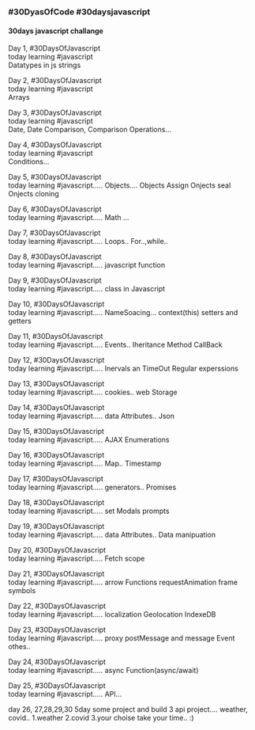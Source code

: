 <h3>#30DyasOfCode #30daysjavascript </h3>

 <h4> 30days javascript challange</h4>

Day 1, #30DaysOfJavascript  
today learning #javascript  
Datatypes in js
strings

Day 2, #30DaysOfJavascript  
today learning #javascript  
Arrays

Day 3, #30DaysOfJavascript  
today learning #javascript  
Date,
Date Comparison,
Comparison Operations...

Day 4, #30DaysOfJavascript  
today learning #javascript  
Conditions...

Day 5, #30DaysOfJavascript  
today learning #javascript.....
Objects....
Objects Assign
Onjects seal
Onjects cloning

Day 6, #30DaysOfJavascript  
today learning #javascript.....
Math ...

Day 7, #30DaysOfJavascript  
today learning #javascript.....
Loops..
For..,while..

Day 8, #30DaysOfJavascript  
today learning #javascript.....
javascript function

Day 9, #30DaysOfJavascript  
today learning #javascript.....
class in Javascript

Day 10, #30DaysOfJavascript  
today learning #javascript.....
NameSoacing...
context(this)
setters and getters

Day 11, #30DaysOfJavascript  
today learning #javascript.....
Events..
Iheritance
Method
CallBack

Day 12, #30DaysOfJavascript  
today learning #javascript.....
Inervals an TimeOut
Regular experssions

Day 13, #30DaysOfJavascript  
today learning #javascript.....
cookies..
web Storage

Day 14, #30DaysOfJavascript  
today learning #javascript.....
data Attributes..
Json

Day 15, #30DaysOfJavascript  
today learning #javascript.....
AJAX
Enumerations

Day 16, #30DaysOfJavascript  
today learning #javascript.....
Map..
Timestamp

Day 17, #30DaysOfJavascript  
today learning #javascript.....
generators..
Promises

Day 18, #30DaysOfJavascript  
today learning #javascript.....
set
Modals prompts

Day 19, #30DaysOfJavascript  
today learning #javascript.....
data Attributes..
Data manipuation

Day 20, #30DaysOfJavascript  
today learning #javascript.....
Fetch
scope

Day 21, #30DaysOfJavascript  
today learning #javascript.....
arrow Functions
requestAnimation frame
symbols

Day 22, #30DaysOfJavascript  
today learning #javascript.....
localization
Geolocation
IndexeDB

Day 23, #30DaysOfJavascript  
today learning #javascript.....
proxy
postMessage and message Event
othes..

Day 24, #30DaysOfJavascript  
today learning #javascript.....
async Function(async/await)

Day 25, #30DaysOfJavascript  
today learning #javascript.....
API...

day 26, 27,28,29,30
5day
some project and build
3 api project.... weather, covid..
1.weather
2.covid
3.your choise
take your time.. :)
